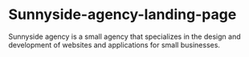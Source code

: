 # Sunnyside-agency-landing-page
Sunnyside agency is a small agency that specializes in the design and development of websites and applications for small businesses.
